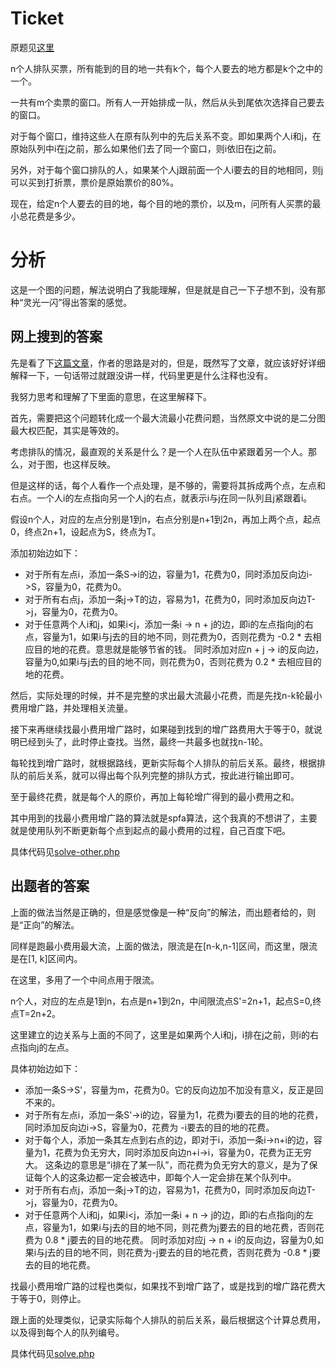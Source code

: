 # Ticket
原题见[这里](https://www.hackerrank.com/challenges/ticket/problem)

n个人排队买票，所有能到的目的地一共有k个，每个人要去的地方都是k个之中的一个。

一共有m个卖票的窗口。所有人一开始排成一队，然后从头到尾依次选择自己要去的窗口。

对于每个窗口，维持这些人在原有队列中的先后关系不变。即如果两个人i和j，在原始队列中i在j之前，那么如果他们去了同一个窗口，则i依旧在j之前。

另外，对于每个窗口排队的人，如果某个人j跟前面一个人i要去的目的地相同，则j可以买到打折票，票价是原始票价的80%。

现在，给定n个人要去的目的地，每个目的地的票价，以及m，问所有人买票的最小总花费是多少。

# 分析
这是一个图的问题，解法说明白了我能理解，但是就是自己一下子想不到，没有那种“灵光一闪”得出答案的感觉。

## 网上搜到的答案
先是看了下[这篇文章](https://www.cnblogs.com/Enceladus/p/7098983.html)，作者的思路是对的，但是，既然写了文章，就应该好好详细解释一下，一句话带过就跟没讲一样，代码里更是什么注释也没有。

我努力思考和理解了下里面的意思，在这里解释下。

首先，需要把这个问题转化成一个最大流最小花费问题，当然原文中说的是二分图最大权匹配，其实是等效的。

考虑排队的情况，最直观的关系是什么？是一个人在队伍中紧跟着另一个人。那么，对于图，也这样反映。

但是这样的话，每个人看作一个点处理，是不够的，需要将其拆成两个点，左点和右点。一个人i的左点指向另一个人j的右点，就表示i与j在同一队列且j紧跟着i。

假设n个人，对应的左点分别是1到n，右点分别是n+1到2n，再加上两个点，起点0，终点2n+1，设起点为S，终点为T。

添加初始边如下：
* 对于所有左点i，添加一条S->i的边，容量为1，花费为0，同时添加反向边i->S，容量为0，花费为0。
* 对于所有右点j，添加一条j->T的边，容易为1，花费为0，同时添加反向边T->j，容量为0，花费为0。
* 对于任意两个人i和j，如果i<j，添加一条i -> n + j的边，即i的左点指向j的右点，容量为1，如果i与j去的目的地不同，则花费为0，否则花费为 -0.2 * 去相应目的地的花费。意思就是能够节省的钱。
同时添加对应n + j -> i的反向边，容量为0,如果i与j去的目的地不同，则花费为0，否则花费为 0.2 * 去相应目的地的花费。

然后，实际处理的时候，并不是完整的求出最大流最小花费，而是先找n-k轮最小费用增广路，并处理相关流量。

接下来再继续找最小费用增广路时，如果碰到找到的增广路费用大于等于0，就说明已经到头了，此时停止查找。当然，最终一共最多也就找n-1轮。

每轮找到增广路时，就根据路线，更新实际每个人排队的前后关系。最终，根据排队的前后关系，就可以得出每个队列完整的排队方式，按此进行输出即可。

至于最终花费，就是每个人的原价，再加上每轮增广得到的最小费用之和。

其中用到的找最小费用增广路的算法就是spfa算法，这个我真的不想讲了，主要就是使用队列不断更新每个点到起点的最小费用的过程，自己百度下吧。

具体代码见[solve-other.php](./solve-other.php)

## 出题者的答案
上面的做法当然是正确的，但是感觉像是一种“反向”的解法，而出题者给的，则是“正向”的解法。

同样是跑最小费用最大流，上面的做法，限流是在[n-k,n-1]区间，而这里，限流是在[1, k]区间内。

在这里，多用了一个中间点用于限流。

n个人，对应的左点是1到n，右点是n+1到2n，中间限流点S'=2n+1，起点S=0,终点T=2n+2。

这里建立的边关系与上面的不同了，这里是如果两个人i和j，i排在j之前，则i的右点指向j的左点。

具体初始边如下：
* 添加一条S->S'，容量为m，花费为0。它的反向边加不加没有意义，反正是回不来的。
* 对于所有左点i，添加一条S'->i的边，容量为1，花费为i要去的目的地的花费，同时添加反向边i->S，容量为0，花费为 -i要去的目的地的花费。
* 对于每个人，添加一条其左点到右点的边，即对于i，添加一条i->n+i的边，容量为1，花费为负无穷大，同时添加反向边n+i->i，容量为0，花费为正无穷大。
这条边的意思是“i排在了某一队”，而花费为负无穷大的意义，是为了保证每个人的这条边都一定会被选中，即每个人一定会排在某个队列中。
* 对于所有右点j，添加一条j->T的边，容易为1，花费为0，同时添加反向边T->j，容量为0，花费为0。
* 对于任意两个人i和j，如果i<j，添加一条i + n -> j的边，即i的右点指向j的左点，容量为1，如果i与j去的目的地不同，则花费为j要去的目的地花费，否则花费为 0.8 * j要去的目的地花费。
同时添加对应j -> n + i的反向边，容量为0,如果i与j去的目的地不同，则花费为-j要去的目的地花费，否则花费为 -0.8 * j要去的目的地花费。

找最小费用增广路的过程也类似，如果找不到增广路了，或是找到的增广路花费大于等于0，则停止。

跟上面的处理类似，记录实际每个人排队的前后关系，最后根据这个计算总费用，以及得到每个人的队列编号。

具体代码见[solve.php](./solve.php)